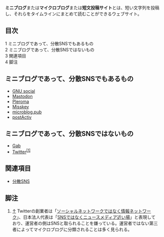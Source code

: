 <div>

**ミニブログ**または**マイクロブログ**または**短文投稿サイト**とは、短い文字列を投稿し、それらをタイムラインにまとめて読むことができるウェブサイト。

<div id="toc">

<div lang="ja" dir="ltr">

## 目次

</div>

-   [1 ミニブログであって、分散SNSでもあるもの](#.E3.83.9F.E3.83.8B.E3.83.96.E3.83.AD.E3.82.B0.E3.81.A7.E3.81.82.E3.81.A3.E3.81.A6.E3.80.81.E5.88.86.E6.95.A3SNS.E3.81.A7.E3.82.82.E3.81.82.E3.82.8B.E3.82.82.E3.81.AE)
-   [2 ミニブログであって、分散SNSではないもの](#.E3.83.9F.E3.83.8B.E3.83.96.E3.83.AD.E3.82.B0.E3.81.A7.E3.81.82.E3.81.A3.E3.81.A6.E3.80.81.E5.88.86.E6.95.A3SNS.E3.81.A7.E3.81.AF.E3.81.AA.E3.81.84.E3.82.82.E3.81.AE)
-   [3 関連項目](#.E9.96.A2.E9.80.A3.E9.A0.85.E7.9B.AE)
-   [4 脚注](#.E8.84.9A.E6.B3.A8)

</div>

## ミニブログであって、分散SNSでもあるもの

-   [GNU social](/GNU_social "GNU social")
-   [Mastodon](/Mastodon "Mastodon")
-   [Pleroma](/Pleroma "Pleroma")
-   [Misskey](/Misskey "Misskey")
-   [microblog.pub](/Microblog.pub "Microblog.pub")
-   [postActiv](/PostActiv "PostActiv")

## ミニブログであって、分散SNSではないもの

-   [Gab](/Gab "Gab")
-   [Twitter](/Twitter "Twitter")<sup>[\[1\]](#cite_note-1)</sup>

## 関連項目

-   [分散SNS](/%E5%88%86%E6%95%A3SNS "分散SNS")

## 脚注

<div>

1.  <span id="cite_note-1">[↑](#cite_ref-1) Twitterの創業者は「<a href="https://www.inc.com/issie-lapowsky/ev-williams-twitter-early-years.html" rel="nofollow">ソーシャルネットワークではなく情報ネットワーク</a>」、日本法人代表は「<a href="https://toyokeizai.net/articles/amp/224254?page=3" rel="nofollow">SNSではなくニュースメディア近い場</a>」と表現しており、運営者の側はSNSと取られることを嫌っている。運営者ではない第三者によってマイクロブログに分類されることは多く見られる。</span>

</div>

</div>
